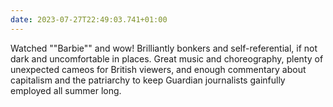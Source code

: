 ```yaml
---
date: 2023-07-27T22:49:03.741+01:00
---
```


Watched ""Barbie"" and wow! Brilliantly bonkers and self-referential, if not dark and uncomfortable in places. Great music and choreography, plenty of unexpected cameos for British viewers, and enough commentary about capitalism and the patriarchy to keep Guardian journalists gainfully employed all summer long.
